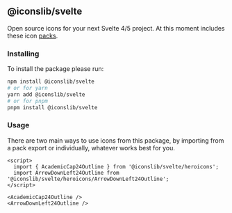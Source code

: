 ## @iconslib/svelte

Open source icons for your next Svelte 4/5 project. At this moment includes these icon [packs](/packs).

### Installing

To install the package please run:

```bash
npm install @iconslib/svelte
# or for yarn
yarn add @iconslib/svelte
# or for pnpm
pnpm install @iconslib/svelte
```

### Usage

There are two main ways to use icons from this package, by importing from a pack export or individually, whatever works best for you.

```svelte
<script>
  import { AcademicCap24Outline } from '@iconslib/svelte/heroicons';
  import ArrowDownLeft24Outline from '@iconslib/svelte/heroicons/ArrowDownLeft24Outline';
</script>

<AcademicCap24Outline />
<ArrowDownLeft24Outline />
```
